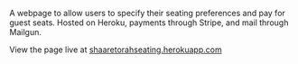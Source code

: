 A webpage to allow users to specify their seating preferences and pay for guest seats. Hosted on Heroku, payments through Stripe, and mail through Mailgun.
<p>View the page live at <a href="https://shaaretorahseating.herokuapp.com">shaaretorahseating.herokuapp.com</a></p>
